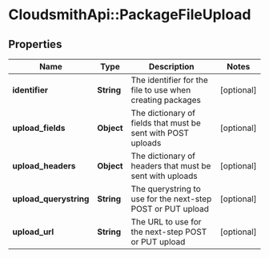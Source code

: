 # CloudsmithApi::PackageFileUpload

## Properties
Name | Type | Description | Notes
------------ | ------------- | ------------- | -------------
**identifier** | **String** | The identifier for the file to use when creating packages | [optional] 
**upload_fields** | **Object** | The dictionary of fields that must be sent with POST uploads | [optional] 
**upload_headers** | **Object** | The dictionary of headers that must be sent with uploads | [optional] 
**upload_querystring** | **String** | The querystring to use for the next-step POST or PUT upload | [optional] 
**upload_url** | **String** | The URL to use for the next-step POST or PUT upload | [optional] 


